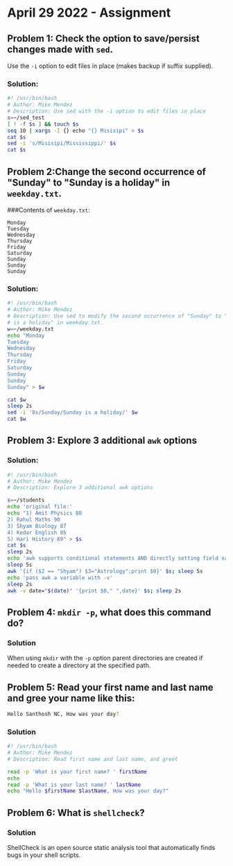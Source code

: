 # April 29 2022 - Assignment
## Problem 1: Check the option to save/persist changes made with `sed`.
Use the `-i` option to edit files in place (makes backup if suffix supplied).
### Solution:
```bash
#! /usr/bin/bash
# Author: Mike Mendez
# Description: Use sed with the -i option to edit files in place
s=~/sed_test
[ ! -f $s ] && touch $s
seq 10 | xargs -I {} echo "{} Misisipi" > $s
cat $s
sed -i 's/Misisipi/Mississippi/' $s
cat $s
```
## Problem 2:Change the second occurrence of "Sunday" to "Sunday is a holiday" in `weekday.txt`.
###Contents of `weekday.txt`:
```
Monday
Tuesday
Wednesday
Thursday
Friday
Saturday
Sunday
Sunday
Sunday
```
### Solution:
```bash
#! /usr/bin/bash
# Author: Mike Mendez
# Description: Use sed to modify the second occurrence of "Sunday" to "Sunday
# is a holiday" in weekday.txt.
w=~/weekday.txt
echo "Monday
Tuesday
Wednesday
Thursday
Friday
Saturday
Sunday
Sunday
Sunday" > $w

cat $w
sleep 2s
sed -i '8s/Sunday/Sunday is a holiday/' $w
cat $w

```
## Problem 3: Explore 3 additional `awk` options
### Solution:
```bash
#! /usr/bin/bash
# Author: Mike Mendez
# Description: Explore 3 additional awk options

s=~/students
echo 'original file:'
echo "1) Amit Physics 80
2) Rahul Maths 90
3) Shyam Biology 87
4) Kedar English 85
5) Hari History 89" > $s
cat $s
sleep 2s
echo 'awk supports conditional statements AND directly setting field values'
sleep 5s
awk '{if ($2 == "Shyam") $3="Astrology";print $0}' $s; sleep 5s
echo 'pass awk a variable with -v'
sleep 2s
awk -v date="$(date)" '{print $0," ",date}' $s; sleep 2s
```
## Problem 4: `mkdir -p`, what does this command do?
### Solution
When using `mkdir` with the `-p` option parent directories are created if needed to create a directory at the specified path.
## Problem 5: Read your first name and last name and gree your name like this:
```bash
Hello Santhosh NC, How was your day?
```
### Solution
```bash
#! /usr/bin/bash
# Author: Mike Mendez
# Description: Read first name and last name, and greet

read -p 'What is your first name? ' firstName
echo
read -p 'What is your last name? ' lastName
echo "Hello $firstName $lastName, How was your day?"
```
## Problem 6: What is `shellcheck`?
### Solution
ShellCheck is an open source static analysis tool that automatically finds bugs in your shell scripts.
